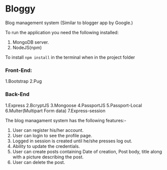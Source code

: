 # Bloggy
Blog management system (Similar to blogger app by Google.)


To run the application you need the following installed:
1. MongoDB server.
2. NodeJS(npm)

To install `npm install` in the terminal when in the project folder


### Front-End:
1.Bootstrap
2.Pug

### Back-End
1.Express
2.BcryptJS
3.Mongoose
4.PassportJS
5.Passport-Local
6.Multer(Multipart Form data)
7.Express-session


The blog managament system has the following features:-
1. User can register his/her account.
2. User can login to see the profile page.
3. Logged in session is created until he/she presses log out.
4. Ability to update the credentials.
5. User can create posts containing Date of creation, Post body, title along with a picture describing the post.
6. User can delete the post.
